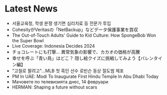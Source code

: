 # Latest News
-  서울교육청, 학생 분쟁 생기면 심리치료 등 전문가 투입
-  CohesityがVeritasの「NetBackup」などデータ保護事業を買収
-  The Out-of-Touch Adults' Guide to Kid Culture: How SpongeBob Won the Super Bowl
-  Live Coverage: Indonesia Decides 2024
-  チョコレートにも打撃… 異常気象の影響で、カカオの価格が高騰
-  幸せを呼ぶ「青い鳥」はどこ？ 隠し絵クイズに挑戦してみよう【バレンタイン編】
-  "고철로 팔려고"…MLB 첫 흑인 선수 로빈슨 동상 절도범 체포
-  PM In UAE: Modi To Inaugurate First Hindu Temple In Abu Dhabi Today
-  Мачовете по телевизията днес, 14 февруари
-  HERMAN: Shaping a future without scars
